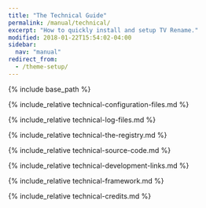 ```yaml
---
title: "The Technical Guide"
permalink: /manual/technical/
excerpt: "How to quickly install and setup TV Rename."
modified: 2018-01-22T15:54:02-04:00
sidebar:
  nav: "manual"
redirect_from:
  - /theme-setup/
---
```


{% include base_path %}

{% include_relative technical-configuration-files.md %}

{% include_relative technical-log-files.md %}

{% include_relative technical-the-registry.md %}

{% include_relative technical-source-code.md %}

{% include_relative technical-development-links.md %}

{% include_relative technical-framework.md %}

{% include_relative technical-credits.md %}
